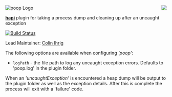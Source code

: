<a href="https://github.com/hapijs"><img src="https://raw.github.com/spumko/spumko/master/images/from.png" align="right" /></a>
![poop Logo](https://raw.github.com/hapijs/poop/master/images/poop.png)

[**hapi**](https://github.com/hapijs/hapi) plugin for taking a process dump and cleaning up after an uncaught exception

[![Build Status](https://secure.travis-ci.org/hapijs/poop.png)](http://travis-ci.org/hapijs/poop)

Lead Maintainer: [Colin Ihrig](https://github.com/cjihrig)


The following options are available when configuring _'poop'_:

- `logPath` - the file path to log any uncaught exception errors.  Defaults to 'poop.log' in the plugin folder.


When an _'uncaughtException'_ is encountered a heap dump will be output to the plugin folder as well as the exception details.
After this is complete the process will exit with a 'failure' code.
